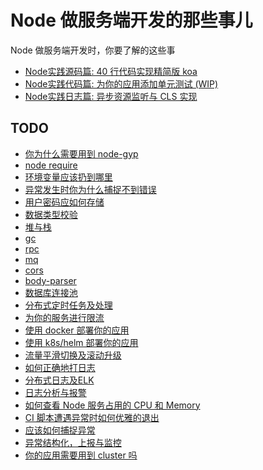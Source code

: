 # Node 做服务端开发的那些事儿

Node 做服务端开发时，你要了解的这些事

+ [Node实践源码篇: 40 行代码实现精简版 koa](./koa.md)
+ [Node实践代码篇: 为你的应用添加单元测试 (WIP)](./test.md)
+ [Node实践日志篇: 异步资源监听与 CLS 实现](./cls.md)


## TODO

+ [你为什么需要用到 node-gyp](./gyp.md)
+ [node require]()
+ [环境变量应该扔到哪里]()
+ [异常发生时你为什么捕捉不到错误]()
+ [用户密码应如何存储]()
+ [数据类型校验]()
+ [堆与栈]()
+ [gc]()
+ [rpc]()
+ [mq]()
+ [cors]()
+ [body-parser]()
+ [数据库连接池]()
+ [分布式定时任务及处理](./cron.md)
+ [为你的服务进行限流](./rate-limit.md)
+ [使用 docker 部署你的应用](./docker.md)
+ [使用 k8s/helm 部署你的应用](./k8s.md)
+ [流量平滑切换及滚动升级](./roll-update.md)
+ [如何正确地打日志](./log.md)
+ [分布式日志及ELK]()
+ [日志分析与报警]()
+ [如何查看 Node 服务占用的 CPU 和 Memory]()
+ [CI 脚本遭遇异常时如何优雅的退出]()
+ [应该如何捕捉异常]()
+ [异常结构化，上报与监控]()
+ [你的应用需要用到 cluster 吗]()
